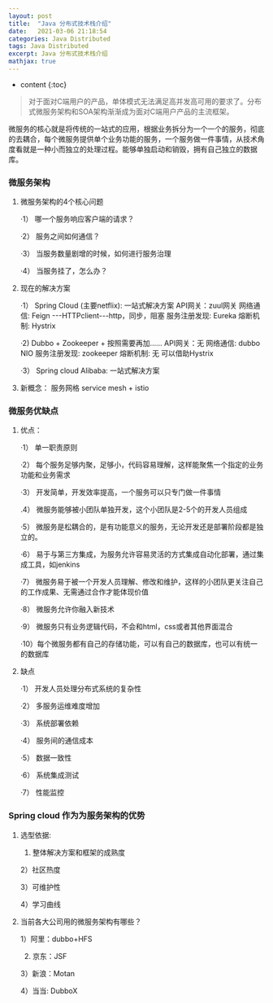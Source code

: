 ```yaml
---
layout: post
title:  "Java 分布式技术栈介绍"
date:   2021-03-06 21:18:54
categories: Java Distributed 
tags: Java Distributed
excerpt: Java 分布式技术栈介绍
mathjax: true
---
```


* content
{:toc}

> 对于面对C端用户的产品，单体模式无法满足高并发高可用的要求了。分布式微服务架构和SOA架构渐渐成为面对C端用户产品的主流框架。


微服务的核心就是将传统的一站式的应用，根据业务拆分为一个一个的服务，彻底的去耦合，每个微服务提供单个业务功能的服务，一个服务做一件事情，从技术角度看就是一种小而独立的处理过程。能够单独启动和销毁，拥有自己独立的数据库。

### 微服务架构

1. 微服务架构的4个核心问题

    ·1） 哪一个服务响应客户端的请求？

    ·2） 服务之间如何通信？

    ·3） 当服务数量剧增的时候，如何进行服务治理

    ·4） 当服务挂了，怎么办？

2. 现在的解决方案

    ·1） Spring Cloud (主要netflix): 一站式解决方案
        API网关：zuul网关
        网络通信: Feign ---HTTPclient---http，同步，阻塞
        服务注册发现: Eureka
        熔断机制: Hystrix

    ·2)  Dubbo + Zookeeper + 按照需要再加......
        API网关：无
        网络通信: dubbo NIO
        服务注册发现: zookeeper
        熔断机制: 无 可以借助Hystrix

    ·3） Spring cloud Alibaba: 一站式解决方案

3. 新概念： 服务网格 service mesh + istio

### 微服务优缺点

1. 优点：

    ·1） 单一职责原则

    ·2） 每个服务足够内聚，足够小，代码容易理解，这样能聚焦一个指定的业务功能和业务需求

    ·3） 开发简单，开发效率提高，一个服务可以只专门做一件事情

    .4） 微服务能够被小团队单独开发，这个小团队是2-5个的开发人员组成

    ·5） 微服务是松耦合的，是有功能意义的服务，无论开发还是部署阶段都是独立的。

    ·6） 易于与第三方集成，为服务允许容易灵活的方式集成自动化部署，通过集成工具，如jenkins

    ·7） 微服务易于被一个开发人员理解、修改和维护，这样的小团队更关注自己的工作成果、无需通过合作才能体现价值

    ·8） 微服务允许你融入新技术

    ·9） 微服务只有业务逻辑代码，不会和html，css或者其他界面混合

    ·10）每个微服务都有自己的存储功能，可以有自己的数据库，也可以有统一的数据库

2. 缺点

    ·1） 开发人员处理分布式系统的复杂性

    ·2） 多服务运维难度增加

    ·3） 系统部署依赖

    ·4） 服务间的通信成本

    ·5） 数据一致性

    ·6） 系统集成测试

    ·7） 性能监控

### Spring cloud 作为为服务架构的优势

1. 选型依据:

    1) 整体解决方案和框架的成熟度

    2）社区热度

    3）可维护性

    4）学习曲线

2. 当前各大公司用的微服务架构有哪些？

    1）阿里：dubbo+HFS

    2) 京东：JSF

    3）新浪：Motan

    4）当当: DubboX

    
